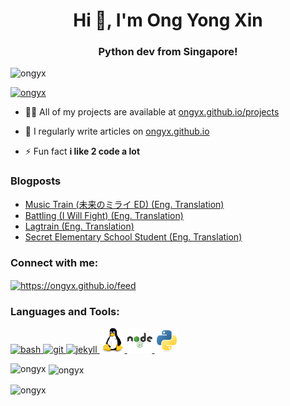 <h1 align="center">Hi 👋, I'm Ong Yong Xin</h1>
<h3 align="center">Python dev from Singapore!</h3>

<p align="left"> <img src="https://komarev.com/ghpvc/?username=ongyx&label=Profile%20views&color=0e75b6&style=flat-square" alt="ongyx" /> </p>

<p align="left"> <a href="https://github.com/ryo-ma/github-profile-trophy"><img src="https://github-profile-trophy.vercel.app/?username=ongyx" alt="ongyx" /></a> </p>

- 👨‍💻 All of my projects are available at [ongyx.github.io/projects](https://ongyx.github.io/projects)

- 📝 I regularly write articles on [ongyx.github.io](https://ongyx.github.io)

- ⚡ Fun fact **i like 2 code a lot**

### Blogposts
<!-- BLOG-POST-LIST:START -->
- [Music Train (未来のミライ ED) (Eng. Translation)](https://ongyx.github.io/music-train/)
- [Battling (I Will Fight) (Eng. Translation)](https://ongyx.github.io/battling/)
- [Lagtrain (Eng. Translation)](https://ongyx.github.io/lagtrain/)
- [Secret Elementary School Student (Eng. Translation)](https://ongyx.github.io/secret-elementary-school-student/)
<!-- BLOG-POST-LIST:END -->

<h3 align="left">Connect with me:</h3>
<p align="left">
<a href="https://ongyx.github.io/feed" target="blank"><img align="center" src="https://cdn.jsdelivr.net/npm/simple-icons@3.0.1/icons/rss.svg" alt="https://ongyx.github.io/feed" height="30" width="40" /></a>
</p>

<h3 align="left">Languages and Tools:</h3>
<p align="left"> <a href="https://www.gnu.org/software/bash/" target="_blank"> <img src="https://www.vectorlogo.zone/logos/gnu_bash/gnu_bash-icon.svg" alt="bash" width="40" height="40"/> </a> <a href="https://git-scm.com/" target="_blank"> <img src="https://www.vectorlogo.zone/logos/git-scm/git-scm-icon.svg" alt="git" width="40" height="40"/> </a> <a href="https://jekyllrb.com/" target="_blank"> <img src="https://www.vectorlogo.zone/logos/jekyllrb/jekyllrb-icon.svg" alt="jekyll" width="40" height="40"/> </a> <a href="https://www.linux.org/" target="_blank"> <img src="https://raw.githubusercontent.com/devicons/devicon/master/icons/linux/linux-original.svg" alt="linux" width="40" height="40"/> </a> <a href="https://nodejs.org" target="_blank"> <img src="https://raw.githubusercontent.com/devicons/devicon/master/icons/nodejs/nodejs-original-wordmark.svg" alt="nodejs" width="40" height="40"/> </a> <a href="https://www.python.org" target="_blank"> <img src="https://raw.githubusercontent.com/devicons/devicon/master/icons/python/python-original.svg" alt="python" width="40" height="40"/> </a> </p>

<p><img align="left" src="https://github-readme-stats.vercel.app/api/top-langs?username=ongyx&show_icons=true&theme=tokyonight&locale=en&layout=compact" alt="ongyx" /></p>

<p>&nbsp;<img align="center" src="https://github-readme-stats.vercel.app/api?username=ongyx&show_icons=true&theme=tokyonight&locale=en" alt="ongyx" /></p>

<p><img align="center" src="https://github-readme-streak-stats.herokuapp.com/?user=ongyx&theme=dark" alt="ongyx" /></p>
